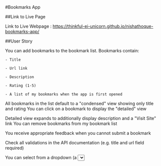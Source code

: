 #Bookmarks App

##Link to Live Page

Link to Live Webpage : https://thinkful-ei-unicorn.github.io/nishathoque-bookmarks-app/

##User Story

You can add bookmarks to the bookmark list. Bookmarks contain:
   
    - Title
   
    - Url link
   
    - Description
   
    - Rating (1-5)
   
    - A list of my bookmarks when the app is first opened

All bookmarks in the list default to a "condensed" view showing only title and rating
You can click on a bookmark to display the "detailed" view

Detailed view expands to additionally display description and a "Visit Site" link
You can remove bookmarks from my bookmark list

You receive appropriate feedback when you cannot submit a bookmark

Check all validations in the API documentation (e.g. title and url field required)

You can select from a dropdown (a <select> element) a "minimum rating" to filter the list by all bookmarks rated at or above the chosen selection